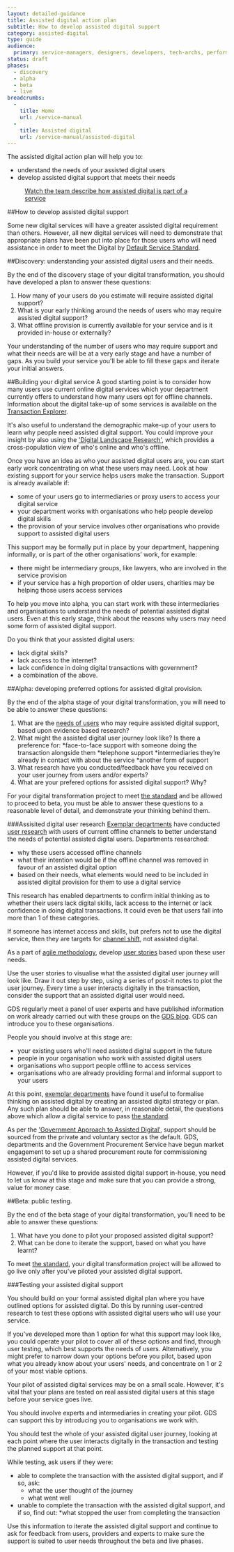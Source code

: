 ```yaml
---
layout: detailed-guidance
title: Assisted digital action plan
subtitle: How to develop assisted digital support
category: assisted-digital
type: guide
audience:
  primary: service-managers, designers, developers, tech-archs, performance-analysts, user-researchers, content-designers
status: draft
phases:
  - discovery
  - alpha
  - beta
  - live
breadcrumbs:
  -
    title: Home
    url: /service-manual
  -
    title: Assisted digital
    url: /service-manual/assisted-digital
---
```


The assisted digital action plan will help you to:
 
* understand the needs of your assisted digital users
* develop assisted digital support that meets their needs

<figure class="media-player-wrapper video">
  <a href="https://www.youtube.com/watch?v=hJUL-nz1crk">Watch the team describe how assisted digital is part of a service</a
  >
</figure>

##How to develop assisted digital support

Some new digital services will have a greater assisted digital requirement than others. However, all new digital services will need to demonstrate that appropriate plans have been put into place for those users who will need assistance in order to meet the Digital by [Default Service Standard](/service-manual/digital-by-default).


##Discovery: understanding your assisted digital users and their needs.

By the end of the discovery stage of your digital transformation, you should have developed a plan to answer these  questions:

1. How many of your users do you estimate will require assisted digital support?
2. What is your early thinking around the needs of users who may require assisted digital support?
3. What offline provision is currently available for your service and is it provided in-house or externally?

Your understanding of the number of users who may require support and what their needs are will be at a very early stage and have a number of gaps. As you build your service you'll be able to fill these gaps and iterate your initial answers.

##Building your digital service
A good starting point is to consider how many users use current online digital services which your department currently offers to understand how many users opt for offline channels. Information about the digital take-up of some services is available on the [Transaction Explorer](https://www.gov.uk/performance/transactions-explorer).

It's also useful to understand the demographic make-up of your users to learn why people need assisted digital support. You could improve your insight by also using the ['Digital Landscape Research'](http://publications.cabinetoffice.gov.uk/digital/research/), which provides a cross-population view of who's online and who's offline.

Once you have an idea as who your assisted digital users are, you can start early work concentrating on what these users may need. Look at how existing support for your service helps users make the transaction. Support is already available if:

* some of your users go to intermediaries or proxy users to access your digital service
* your department works with organisations who help people develop digital skills
* the provision of your service involves other organisations who provide support to assisted digital users

This support may be formally put in place by your department, happening informally, or is part of the other organisations’ work, for example:

* there might be intermediary groups, like lawyers, who are involved in the service provision
* if your service has a high proportion of older users, charities may be helping those users access services

To help you move into alpha, you can start work with these intermediaries and organisations to understand the needs of potential assisted digital users. Even at this early stage, think about the reasons why users may need some form of assisted digital support. 

Do you think that your assisted digital users:

* lack digital skills?
* lack access to the internet?
* lack confidence in doing digital transactions with government?
* a combination of the above.


##Alpha: developing preferred options for assisted digital provision.

By the end of the alpha stage of your digital transformation, you will need to be able to answer these questions:

1. What are the [needs of users](/service-manual/user-centered-design/user-needs.html) who may require assisted digital support, based upon evidence based research? 
2. What might the assisted digital user journey look like? Is there a preference for:
  *face-to-face support with someone doing the transaction alongside them
  *telephone support
  *intermediaries they’re already in contact with about the service
  *another form of support 
3. What research have you conducted/feedback have you received on your user journey from users and/or experts?
4. What are your prefered options for assisted digital support? Why?

For your digital transformation project to meet [the standard](/service-manual/digital-by-default/index.html) and be allowed to proceed to beta, you must be able to answer these questions to a reasonable level of detail, and demonstrate your thinking behind them.

###Assisited digital user research
[Exemplar departments](https://www.gov.uk/transformation) have conducted [user research](/service-manual/user-centered-design/introduction-to-user-research) with users of current offline channels to better understand the needs of potential assisted digital users. Departments researched:

* why these users accessed offline channels
* what their intention would be if the offline channel was removed in favour of an assisted digital option
* based on their needs, what elements would need to be included in assisted digital provision for them to use a digital service

This research has enabled departments to confirm initial thinking as to whether their users lack digital skills, lack access to the internet or lack confidence in doing digital transactions. It could even be that users fall into more than 1 of these categories.

If someone has internet access and skills, but prefers not to use the digital service, then they are targets for [channel shift](/service-manual/measurement/digital-takeup.html), not assisted digital.

As a part of [agile methodology](/service-manual/agile), develop [user stories](/service-manual/agile/writing-user-stories.html) based upon these user needs.

Use the user stories to visualise what the assisted digital user journey will look like. Draw it out step by step, using a series of post-it notes to plot the user journey. Every time a user interacts digitally in the transaction, consider the support that an assisted digital user would need. 

GDS regularly meet a panel of user experts and have published information on work already carried out with these groups on the [GDS blog](http://digital.cabinetoffice.gov.uk/category/assisted-digital/). GDS can introduce you to these organisations.

People you should involve at this stage are:

* your existing users who'll need assisted digital support in the future
* people in your organisation who work with assisted digital users
* organisations who support people offline to access services
* organisations who are already providing formal and informal support to your users

At this point, [exemplar departments](https://www.gov.uk/transformation) have found it useful to formalise thinking on assisted digital by creating an assisted digital strategy or plan. Any such plan should be able to answer, in reasonable detail, the questions above which allow a digital service to pass [the standard](/service-manual/digital-by-default/index.html).

As per the ['Government Approach to Assisted Digital'](http://publications.cabinetoffice.gov.uk/digital/assisted/), support should be sourced from the private and voluntary sector as the default. GDS, departments and the Government Procurement Service have begun market engagement to set up a shared procurement route for commissioning assisted digital services. 

However, if you'd like to provide assisted digital support in-house, you need to let us know at this stage and make sure that you can provide a strong, value for money case.

##Beta: public testing.

By the end of the beta stage of your digital transformation, you'll need to be able to answer these questions:

1. What have you done to pilot your proposed assisted digital support?
2. What can be done to iterate the support, based on what you have learnt? 

To meet [the standard](/service-manual/digital-by-default/index.html), your digital transformation project will be allowed to go live only after you've piloted your assisted digital support.

###Testing your assisted digital support

You should build on your formal assisted digital plan where you have outlined options for assisted digital. Do this by running user-centred research to test these options with assisted digital users who will use your service.

If you've developed more than 1 option for what this support may look like, you could operate your pilot to cover all of these options and find, through user testing, which best supports the needs of users. Alternatively, you might prefer to narrow down your options before you pilot, based upon what you already know about your users' needs, and concentrate on 1 or 2 of your most viable options.

Your pilot of assisted digital services may be on a small scale. However, it's vital that your plans are tested on real assisted digital users at this stage before your service goes live.

You should involve experts and intermediaries in creating your pilot. GDS can support this by introducing you to organisations we work with.

You should test the whole of your assisted digital user journey, looking at each point where the user interacts digitally in the transaction and testing the planned support at that point.

While testing, ask users if they were:

* able to complete the transaction with the assisted digital support, and if so, ask:
  * what the user thought of the journey
  * what went well
* unable to complete the transaction with the assisted digital support, and if so, find out:
  *what stopped the user from completing the transaction

Use this information to iterate the assisted digital support and continue to ask for feedback from users, providers and experts to make sure the support is suited to user needs throughout the beta and live phases.



